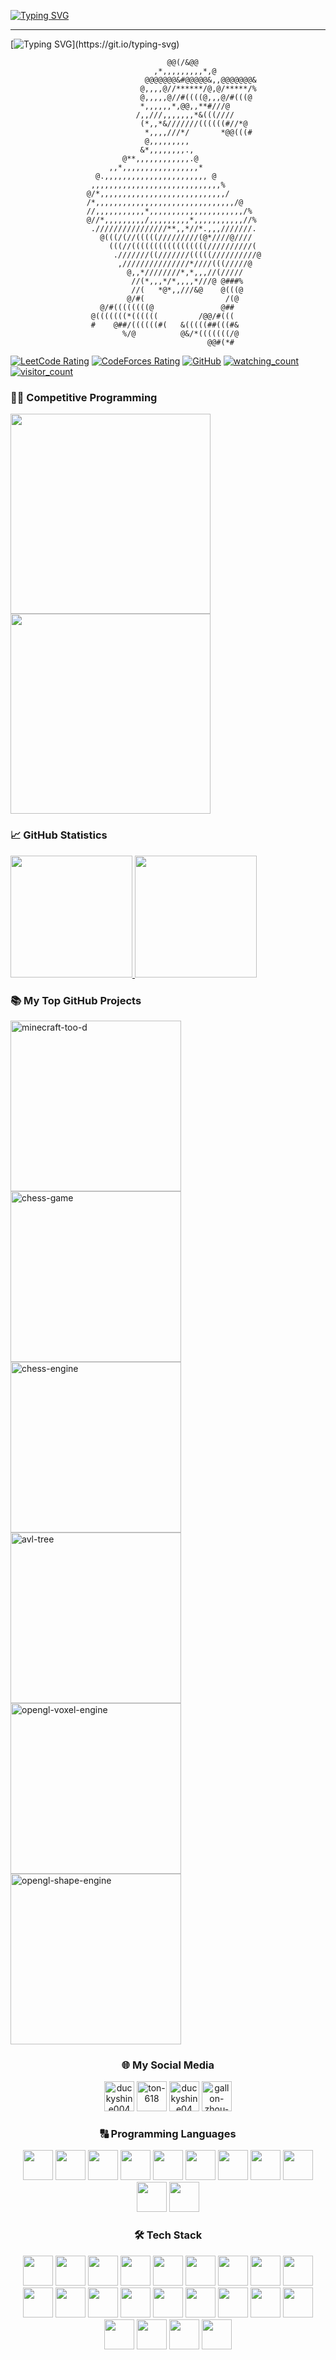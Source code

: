 [![Typing SVG](https://readme-typing-svg.herokuapp.com?font=JetBrains+Mono&color=FFFFFF&size=40&duration=3000&pause=1000&width=720&height=70&lines=%3EDuckyShine004;%3ECompetitive+Programming;%3EPython;%3EC%2FC%2B%2B;%3EJava)](https://git.io/typing-svg)

---

[![Typing SVG](https://readme-typing-svg.demolab.com?font=JetBrains+Mono&size=20&duration=7500&color=FFFFFF&multiline=true&repeat=false&width=1280&height=60&lines=Hello!+I+am+a+second+year+software+engineering+student%2C+currently+studying+at+the+University+of+Auckland.)](https://git.io/typing-svg)
                                                                                
                                                                                
                                                                                
                                       @@(/&@@                                  
                                    ,*,,,,,,,,,*,@                              
                                  @@@@@@@&#@@@@@&,,@@@@@@@&                     
                                 @,,,,@//******/@,@/*****/%                     
                                 @,,,,,@//#((((@,,,@/#(((@                      
                                 *,,,,,,*,@@,,**#///@                           
                                /,,///,,,,,,,*&(((////                          
                                 (*,,*&///////((((((#//*@                       
                                  *,,,,///*/       *@@(((#                      
                                  @,,,,,,,,,                                    
                                 &*,,,,,,,,.,                                   
                             @**,,,,,,,,,,,,.@                                  
                          ,,*,,,,,,,,,,,,,,,,,*                                 
                       @.,,,,,,,,,,,,,,,,,,,,,,, @                              
                      ,,,,,,,,,,,,,,,,,,,,,,,,,,,,,%                            
                     @/*,,,,,,,,,,,,,,,,,,,,,,,,,,,,/                           
                     /*,,,,,,,,,,,,,,,,,,,,,,,,,,,,,,,/@                        
                     //,,,,,,,,,,,*,,,,,,,,,,,,,,,,,,,,,/%                      
                     @//*,,,,,,,,,/,,,,,,,,,*,,,,,,,,,,,//%                     
                      .////////////////**,,*//*.,,,///////.                     
                        @(((/(//(((((/////////(@*////@////                      
                          (((//(((((((((((((((((//////////(                     
                           .///////((///////(((((//////////@                    
                            ,///////////////*////(((/////@                      
                              @,,*////////*,*,,,//(/////                        
                               //(*,,,*/*,,,,*///@ @###%                        
                               //(   *@*,,///&@    @(((@                        
                              @/#(                  /(@                         
                        @/#((((((((@               @##                          
                      @(((((((*((((((         /@@/#(((                          
                      #    @##/((((((#(   &(((((##(((#&                         
                             %/@          @&/*(((((((/@                         
                                                @@#(*#  
<p align="left">
<a href="https://leetcode.com/duckyshine004/" target="_blank"><img src="https://cp-logo.vercel.app/leetcode/duckyshine004?logo=true" alt="LeetCode Rating" /></a>
<a href="https://codeforces.com/profile/ton-618" target="_blank"><img src="https://codeforces-readme-stats.vercel.app/api/badge?username=ton-618?" alt="CodeForces Rating" /></a>
<a href="https://github.com/DuckyShine004" target="_blank"><img alt="GitHub" src="https://img.shields.io/badge/dynamic/json?logo=github&label=GitHub+Followers&labelColor=282c34&color=181717&query=%24.data.totalSubs&url=https%3A%2F%2Fapi.spencerwoo.com%2Fsubstats%2F%3Fsource%3Dgithub%26queryKey%3DDuckyShine004&longCache=true"/></a>
<a href="https://github.com/DuckyShine004" target="_blank"><img src="https://komarev.com/ghpvc/?username=DuckyShine004&color=brightgreen" alt="watching_count" /></a>
<a href="https://github.com/DuckyShine004" target="_blank"><img src="https://visitor-badge.laobi.icu/badge?page_id=DuckyShine004.DuckyShine004" alt="visitor_count" /></a>
</p>

### 🧑‍💻 Competitive Programming

<span>
<a href="https://leetcode.com/duckyshine004/" target="_blank"><img src="https://leetcard.jacoblin.cool/duckyshine004?theme=dark&font=JetBrains%20Mono&ext=activity&border_color=404040" height="320" /></a>
<a href="https://codeforces.com/profile/ton-618" target="_blank"><img src="https://codeforces-readme-stats.vercel.app/api/card?username=ton-618&theme=react&force_username=true&title_color=F85D7F&icon_color=F8D866&border_color=404040" height="320" /></a>
</span>

### 📈 GitHub Statistics

<span>
<a href="https://github.com/DuckyShine004">
<img src="https://github-readme-stats.vercel.app/api?username=DuckyShine004&show_icons=true&theme=react&bg_color=1F222E&title_color=F85D7F&icon_color=F8D866&border_color=404040" height="195">
<img src="https://github-readme-stats.vercel.app/api/top-langs/?username=DuckyShine004&layout=compact&theme=react&bg_color=1F222E&title_color=F85D7F&border_color=404040" height="195">
</a>
</span>

### 📚 My Top GitHub Projects

<p align="left">
<a href="https://github.com/DuckyShine004/minecraft-too-d"><img width="273" src="https://denvercoder1-github-readme-stats.vercel.app/api/pin/?username=DuckyShine004&repo=minecraft-too-d&theme=react&bg_color=1F222E&title_color=F85D7F&icon_color=F8D866&border_color=404040" alt="minecraft-too-d"></a>
<a href="https://github.com/DuckyShine004/chess-game"><img width="273" src="https://denvercoder1-github-readme-stats.vercel.app/api/pin/?username=DuckyShine004&repo=chess-game&theme=react&bg_color=1F222E&title_color=F85D7F&icon_color=F8D866&border_color=404040" alt="chess-game"></a>
<a href="https://github.com/DuckyShine004/chess-engine"><img width="273" src="https://denvercoder1-github-readme-stats.vercel.app/api/pin/?username=DuckyShine004&repo=chess-engine&theme=react&bg_color=1F222E&title_color=F85D7F&icon_color=F8D866&border_color=404040" alt="chess-engine"></a>
<a href="https://github.com/DuckyShine004/avl-tree"><img width="273" src="https://denvercoder1-github-readme-stats.vercel.app/api/pin/?username=DuckyShine004&repo=avl-tree&theme=react&bg_color=1F222E&title_color=F85D7F&icon_color=F8D866&border_color=404040" alt="avl-tree"></a>
<a href="https://github.com/DuckyShine004/opengl-voxel-engine"><img width="273" src="https://denvercoder1-github-readme-stats.vercel.app/api/pin/?username=DuckyShine004&repo=opengl-voxel-engine&theme=react&bg_color=1F222E&title_color=F85D7F&icon_color=F8D866&border_color=404040" alt="opengl-voxel-engine"></a>
<a href="https://github.com/DuckyShine004/opengl-shape-engine"><img width="273" src="https://denvercoder1-github-readme-stats.vercel.app/api/pin/?username=DuckyShine004&repo=opengl-shape-engine&theme=react&bg_color=1F222E&title_color=F85D7F&icon_color=F8D866&border_color=404040" alt="opengl-shape-engine"></a>
</p>

<h3 align="center"> 🌐 My Social Media</h3>
<p align="center">
<a href="https://leetcode.com/duckyshine004/" target="_blank"><img src="https://img.icons8.com/external-tal-revivo-color-tal-revivo/96/000000/external-level-up-your-coding-skills-and-quickly-land-a-job-logo-color-tal-revivo.png" alt="duckyshine004" height="48" width="48" /></a> 
<a href="https://codeforces.com/profile/ton-618" target="_blank"><img src="https://img.icons8.com/external-tal-revivo-color-tal-revivo/96/000000/external-codeforces-programming-competitions-and-contests-programming-community-logo-color-tal-revivo.png" alt="ton-618" height="48" width="48" /></a>
<a href="https://www.hackerrank.com/profile/duckyshine04" target="_blank"><img src="https://upload.wikimedia.org/wikipedia/commons/4/40/HackerRank_Icon-1000px.png" alt="duckyshine04" height="48" width="48" /></a>
<a href="https://www.linkedin.com/in/gallon-zhou-a3739b278/" target="_blank"><img src="https://img.icons8.com/fluency/48/000000/linkedin.png" alt="gallon-zhou-a3739b278" height="48" width="48" /></a>
</p>

<h3 align="center"> 🔠 Programming Languages</h3>
<p align="center">
<a><img src="https://cdn.jsdelivr.net/gh/devicons/devicon/icons/python/python-original.svg" width="48" height="48" /></a>
<a><img src="https://cdn.jsdelivr.net/gh/devicons/devicon/icons/javascript/javascript-original.svg" width="48" height="48" /></a>
<a><img src="https://cdn.jsdelivr.net/gh/devicons/devicon/icons/css3/css3-original.svg" width="48" height="48" /></a>
<a><img src="https://cdn.jsdelivr.net/gh/devicons/devicon/icons/html5/html5-original.svg" width="48" height="48" /></a>
<a><img src="https://cdn.jsdelivr.net/gh/devicons/devicon/icons/lua/lua-original.svg" width="48" height="48" /></a>
<a><img src="https://cdn.jsdelivr.net/gh/devicons/devicon/icons/c/c-original.svg" width="48" height="48" /></a>
<a><img src="https://cdn.jsdelivr.net/gh/devicons/devicon/icons/cplusplus/cplusplus-original.svg" width="48" height="48" /></a>
<a><img src="https://cdn.jsdelivr.net/gh/devicons/devicon/icons/csharp/csharp-original.svg" width="48" height="48" /></a>
<a><img src="https://cdn.jsdelivr.net/gh/devicons/devicon/icons/java/java-original.svg" width="48" height="48" /></a>
<a><img src="https://cdn.jsdelivr.net/gh/devicons/devicon/icons/bash/bash-original.svg" width="48" height="48" /></a>
<a><img src="https://cdn.jsdelivr.net/gh/devicons/devicon/icons/markdown/markdown-original.svg" width="48" height="48" /></a>
</p>

<h3 align="center"> 🛠️ Tech Stack</h3>
<p align="center">
<a><img src="https://cdn.jsdelivr.net/gh/devicons/devicon@latest/icons/archlinux/archlinux-original.svg" width="48" height="48" /></a>
<a><img src="https://cdn.jsdelivr.net/gh/devicons/devicon/icons/linux/linux-original.svg" width="48" height="48" /></a>
<a><img src="https://cdn.jsdelivr.net/gh/devicons/devicon/icons/intellij/intellij-original.svg" width="48" height="48" /></a>
<a><img src="https://cdn.jsdelivr.net/gh/devicons/devicon/icons/cmake/cmake-original.svg" width="48" height="48" /></a>
<a><img src="https://cdn.jsdelivr.net/gh/devicons/devicon/icons/github/github-original.svg" width="48" height="48" /></a>
<a><img src="https://cdn.jsdelivr.net/gh/devicons/devicon/icons/git/git-original.svg" width="48" height="48" /></a>
<a><img src="https://cdn.jsdelivr.net/gh/devicons/devicon/icons/pandas/pandas-original.svg" width="48" height="48" /></a>
<a><img src="https://cdn.jsdelivr.net/gh/devicons/devicon/icons/numpy/numpy-original.svg" width="48" height="48" /></a>
<a><img src="https://cdn.jsdelivr.net/gh/devicons/devicon/icons/blender/blender-original.svg" width="48" height="48" /></a>
<a><img src="https://cdn.jsdelivr.net/gh/devicons/devicon/icons/unity/unity-original.svg" width="48" height="48" /></a>
<a><img src="https://cdn.jsdelivr.net/gh/devicons/devicon/icons/react/react-original.svg" width="48" height="48" /></a>
<a><img src="https://cdn.jsdelivr.net/gh/devicons/devicon/icons/nodejs/nodejs-original.svg" width="48" height="48" /></a>
<a><img src="https://cdn.jsdelivr.net/gh/devicons/devicon/icons/npm/npm-original-wordmark.svg" width="48" height="48" /></a>
<a><img src="https://cdn.jsdelivr.net/gh/devicons/devicon/icons/docker/docker-original.svg" width="48", height="48" /></a>
<a><img src="https://cdn.jsdelivr.net/gh/devicons/devicon/icons/mongodb/mongodb-original.svg" width="48", height="48" /></a>
<a><img src="https://cdn.jsdelivr.net/gh/devicons/devicon/icons/threejs/threejs-original.svg" width="48" height="48" /></a>
<a><img src="https://cdn.jsdelivr.net/gh/devicons/devicon/icons/opengl/opengl-original.svg" width="48" height="48" /></a>
<a><img src="https://cdn.jsdelivr.net/gh/devicons/devicon/icons/spring/spring-original.svg" width="48" height="48" /></a>
<a><img src="https://cdn.jsdelivr.net/gh/devicons/devicon/icons/vim/vim-original.svg" width="48" height="48" /></a>
<a><img src="https://cdn.jsdelivr.net/gh/devicons/devicon/icons/matlab/matlab-original.svg" width="48" height="48" /></a>
<a><img src="https://cdn.jsdelivr.net/gh/devicons/devicon/icons/r/r-original.svg" width="48" height="48" /></a>
<a><img src="https://cdn.jsdelivr.net/gh/devicons/devicon/icons/gcc/gcc-original.svg" width="48" height="48" /></a>
</p>
